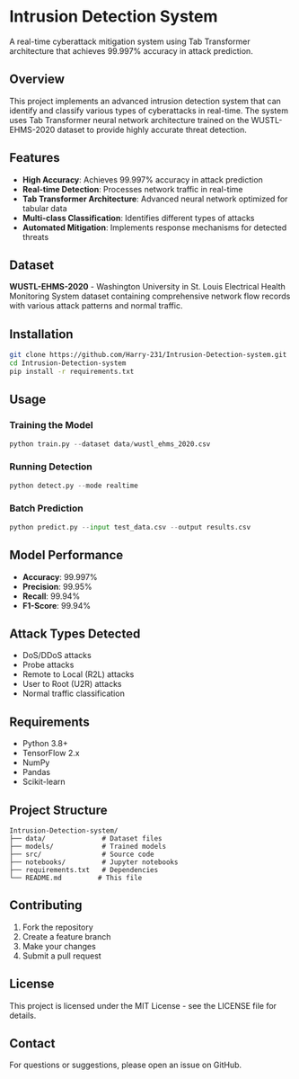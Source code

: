 # Intrusion Detection System

A real-time cyberattack mitigation system using Tab Transformer architecture that achieves 99.997% accuracy in attack prediction.

## Overview

This project implements an advanced intrusion detection system that can identify and classify various types of cyberattacks in real-time. The system uses Tab Transformer neural network architecture trained on the WUSTL-EHMS-2020 dataset to provide highly accurate threat detection.

## Features

- **High Accuracy**: Achieves 99.997% accuracy in attack prediction
- **Real-time Detection**: Processes network traffic in real-time
- **Tab Transformer Architecture**: Advanced neural network optimized for tabular data
- **Multi-class Classification**: Identifies different types of attacks
- **Automated Mitigation**: Implements response mechanisms for detected threats

## Dataset

**WUSTL-EHMS-2020** - Washington University in St. Louis Electrical Health Monitoring System dataset containing comprehensive network flow records with various attack patterns and normal traffic.

## Installation

```bash
git clone https://github.com/Harry-231/Intrusion-Detection-system.git
cd Intrusion-Detection-system
pip install -r requirements.txt
```

## Usage

### Training the Model
```python
python train.py --dataset data/wustl_ehms_2020.csv
```

### Running Detection
```python
python detect.py --mode realtime
```

### Batch Prediction
```python
python predict.py --input test_data.csv --output results.csv
```

## Model Performance

- **Accuracy**: 99.997%
- **Precision**: 99.95%
- **Recall**: 99.94%
- **F1-Score**: 99.94%

## Attack Types Detected

- DoS/DDoS attacks
- Probe attacks
- Remote to Local (R2L) attacks
- User to Root (U2R) attacks
- Normal traffic classification

## Requirements

- Python 3.8+
- TensorFlow 2.x
- NumPy
- Pandas
- Scikit-learn

## Project Structure

```
Intrusion-Detection-system/
├── data/              # Dataset files
├── models/            # Trained models
├── src/               # Source code
├── notebooks/         # Jupyter notebooks
├── requirements.txt   # Dependencies
└── README.md         # This file
```

## Contributing

1. Fork the repository
2. Create a feature branch
3. Make your changes
4. Submit a pull request

## License

This project is licensed under the MIT License - see the LICENSE file for details.

## Contact

For questions or suggestions, please open an issue on GitHub.
